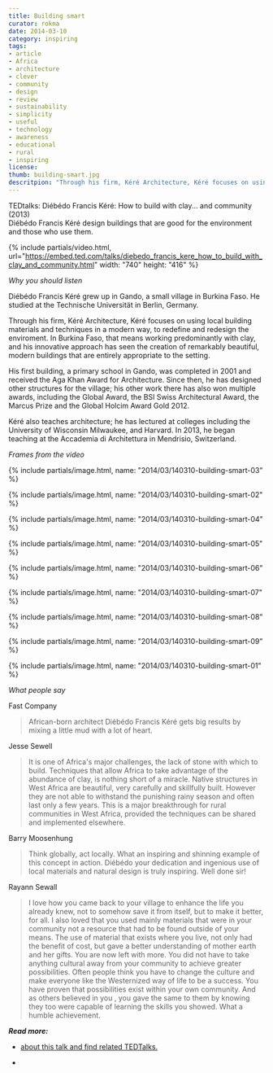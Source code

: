```yaml
---
title: Building smart
curator: rokma
date: 2014-03-10
category: inspiring
tags:
- article
- Africa
- architecture
- clever
- community
- design
- review
- sustainability
- simplicity
- useful
- technology
- awareness
- educational
- rural
- inspiring
license:
thumb: building-smart.jpg
descritpion: "Through his firm, Kéré Architecture, Kéré focuses on using local building materials and techniques in a modern way, to redefine and redesign the enviroment. In Burkina Faso, that means working predominantly with clay, and his innovative approach has seen the creation of remarkably beautiful, modern buildings that are entirely appropriate to the setting."
---
```


TEDtalks: Diébédo Francis Kéré: How to build with clay... and community (2013)  
Diébédo Francis Kéré design buildings that are good for the environment and those who use them.

{% include partials/video.html, url="https://embed.ted.com/talks/diebedo_francis_kere_how_to_build_with_clay_and_community.html" width: "740" height: "416" %}

_Why you should listen_

Diébédo Francis Kéré grew up in Gando, a small village in Burkina Faso. He studied at the Technische Universität in Berlin, Germany.

Through his firm, Kéré Architecture, Kéré focuses on using local building materials and techniques in a modern way, to redefine and redesign the enviroment. In Burkina Faso, that means working predominantly with clay, and his innovative approach has seen the creation of remarkably beautiful, modern buildings that are entirely appropriate to the setting.

His first building, a primary school in Gando, was completed in 2001 and received the Aga Khan Award for Architecture. Since then, he has designed other structures for the village; his other work there has also won multiple awards, including the Global Award, the BSI Swiss Architectural Award, the Marcus Prize and the Global Holcim Award Gold 2012.

Kéré also teaches architecture; he has lectured at colleges including the University of Wisconsin Milwaukee, and Harvard. In 2013, he began teaching at the Accademia di Architettura in Mendrisio, Switzerland.


_Frames from the video_


{% include partials/image.html, name: "2014/03/140310-building-smart-03" %}

{% include partials/image.html, name: "2014/03/140310-building-smart-02" %}

{% include partials/image.html, name: "2014/03/140310-building-smart-04" %}

{% include partials/image.html, name: "2014/03/140310-building-smart-05" %}

{% include partials/image.html, name: "2014/03/140310-building-smart-06" %}

{% include partials/image.html, name: "2014/03/140310-building-smart-07" %}

{% include partials/image.html, name: "2014/03/140310-building-smart-08" %}

{% include partials/image.html, name: "2014/03/140310-building-smart-09" %}

{% include partials/image.html, name: "2014/03/140310-building-smart-01" %}

_What people say_

Fast Company

<blockquote>African-born architect Diébédo Francis Kéré gets big results by mixing a little mud with a lot of heart.</blockquote>

Jesse Sewell

<blockquote>It is one of Africa's major challenges, the lack of stone with which to build. Techniques that allow Africa to take advantage of the abundance of clay, is nothing short of a miracle. Native structures in West Africa are beautiful, very carefully and skillfully built. However they are not able to withstand the punishing rainy season and often last only a few years. This is a major breakthrough for rural communities in West Africa, provided the techniques can be shared and implemented elsewhere. </blockquote>

Barry Moosenhung

<blockquote>Think globally, act locally. What an inspiring and shinning example of this concept in action. Diébédo your dedication and ingenious use of local materials and natural design is truly inspiring. Well done sir! </blockquote>

Rayann Sewall

<blockquote>I love how you came back to your village to enhance the life you already knew, not to somehow save it from itself, but to make it better, for all. I also loved that you used mainly materials that were in your community not a resource that had to be found outside of your means. The use of material that exists where you live, not only had the benefit of cost, but gave a better understanding of mother earth and her gifts. You are now left with more. You did not have to take anything cultural away from your community to achieve greater possibilities. Often people think you have to change the culture and make everyone like the Westernized way of life to be a success. You have proven that possibilities exist within your own community. And as others believed in you , you gave the same to them by knowing they too were capable of learning the skills you showed. What a humble achievement.
</blockquote>



_**Read more:**_

- <a href="http://www.ted.com/talks/diebedo_francis_kere_how_to_build_with_clay_and_community"  >about this talk and find related TEDTalks.</a>

- &nbsp;
